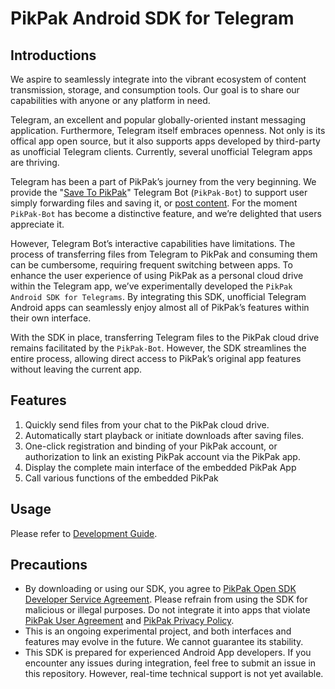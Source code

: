 # PikPak Android SDK for Telegram

## Introductions
We aspire to seamlessly integrate into the vibrant ecosystem of content transmission, storage, and consumption tools. Our goal is to share our capabilities with anyone or any platform in need.

Telegram, an excellent and popular globally-oriented instant messaging application. Furthermore, Telegram itself embraces openness. Not only is its offical app open source, but it also supports apps developed by third-party as unofficial Telegram clients. Currently, several unofficial Telegram apps are thriving.

Telegram has been a part of PikPak’s journey from the very beginning. We provide the "[Save To PikPak](https://t.me/pikpak_bot)" Telegram Bot (`PikPak-Bot`) to support user simply forwarding files and saving it, or [post content](telegram-bot.md). For the moment `PikPak-Bot` has become a distinctive feature, and we’re delighted that users appreciate it.

However, Telegram Bot’s interactive capabilities have limitations. The process of transferring files from Telegram to PikPak and consuming them can be cumbersome, requiring frequent switching between apps. To enhance the user experience of using PikPak as a personal cloud drive within the Telegram app, we’ve experimentally developed the `PikPak Android SDK for Telegrams`. By integrating this SDK, unofficial Telegram Android apps can seamlessly enjoy almost all of PikPak’s features within their own interface.

With the SDK in place, transferring Telegram files to the PikPak cloud drive remains facilitated by the `PikPak-Bot`. However, the SDK streamlines the entire process, allowing direct access to PikPak’s original app features without leaving the current app.

## Features
1. Quickly send files from your chat to the PikPak cloud drive.
1. Automatically start playback or initiate downloads after saving files.
1. One-click registration and binding of your PikPak account, or authorization to link an existing PikPak account via the PikPak app.
1. Display the complete main interface of the embedded PikPak App
1. Call various functions of the embedded PikPak

## Usage
Please refer to [Development Guide](sdk-for-telegram-android-development-guide.md).

## Precautions
- By downloading or using our SDK, you agree to [PikPak Open SDK Developer Service Agreement](sdk-developer-service-agreement.md). Please refrain from using the SDK for malicious or illegal purposes. Do not integrate it into apps that violate [PikPak User Agreement](https://mypikpak.com/policy/user-agreement) and [PikPak Privacy Policy](https://mypikpak.com/en-US/policy/privacy-policy).
- This is an ongoing experimental project, and both interfaces and features may evolve in the future. We cannot guarantee its stability.
- This SDK is prepared for experienced Android App developers. If you encounter any issues during integration, feel free to submit an issue in this repository. However, real-time technical support is not yet available.
